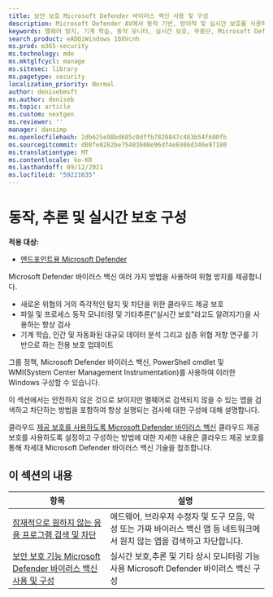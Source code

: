 ```yaml
---
title: 보안 보호 Microsoft Defender 바이러스 백신 사용 및 구성
description: Microsoft Defender AV에서 동작 기반, 방어적 및 실시간 보호를 사용하도록 설정할 수 있습니다.
keywords: 맬웨어 방지, 기계 학습, 동작 모니터, 실시간 보호, 무중단, Microsoft Defender 바이러스 백신, 맬웨어 방지, 보안, defender
search.product: eADQiWindows 10XVcnh
ms.prod: m365-security
ms.technology: mde
ms.mktglfcycl: manage
ms.sitesec: library
ms.pagetype: security
localization_priority: Normal
author: denisebmsft
ms.author: deniseb
ms.topic: article
ms.custom: nextgen
ms.reviewer: ''
manager: dansimp
ms.openlocfilehash: 2db625e98bd685c0dffb7820847c483b54f600fb
ms.sourcegitcommit: d08fe0282be75483608e96df4e6986d346e97180
ms.translationtype: MT
ms.contentlocale: ko-KR
ms.lasthandoff: 09/12/2021
ms.locfileid: "59221635"
---
```

# <a name="configure-behavioral-heuristic-and-real-time-protection"></a>동작, 추론 및 실시간 보호 구성


**적용 대상:**

- [엔드포인트용 Microsoft Defender](/microsoft-365/security/defender-endpoint/)

Microsoft Defender 바이러스 백신 여러 가지 방법을 사용하여 위협 방지를 제공합니다.

- 새로운 위협의 거의 즉각적인 탐지 및 차단을 위한 클라우드 제공 보호
- 파일 및 프로세스 동작 모니터링 및 기타추론("실시간 보호"라고도 알려지기)을 사용하는 항상 검사
- 기계 학습, 인간 및 자동화된 대규모 데이터 분석 그리고 심층 위협 저항 연구를 기반으로 하는 전용 보호 업데이트

그룹 정책, Microsoft Defender 바이러스 백신, PowerShell cmdlet 및 WMI(System Center Management Instrumentation)를 사용하여 이러한 Windows 구성할 수 있습니다.

이 섹션에서는 안전하지 않은 것으로 보이지만 맬웨어로 검색되지 않을 수 있는 앱을 검색하고 차단하는 방법을 포함하여 항상 실행되는 검사에 대한 구성에 대해 설명합니다.

클라우드 [제공 보호를 사용하도록 Microsoft Defender 바이러스 백신](cloud-protection-microsoft-defender-antivirus.md) 클라우드 제공 보호를 사용하도록 설정하고 구성하는 방법에 대한 자세한 내용은 클라우드 제공 보호를 통해 차세대 Microsoft Defender 바이러스 백신 기술을 참조합니다.

## <a name="in-this-section"></a>이 섹션의 내용

 항목|설명
---|---
[잠재적으로 원하지 않는 응용 프로그램 검색 및 차단](detect-block-potentially-unwanted-apps-microsoft-defender-antivirus.md)|애드웨어, 브라우저 수정자 및 도구 모음, 악성 또는 가짜 바이러스 백신 앱 등 네트워크에서 원치 않는 앱을 검색하고 차단합니다.
[보안 보호 기능 Microsoft Defender 바이러스 백신 사용 및 구성](configure-real-time-protection-microsoft-defender-antivirus.md)|실시간 보호,추론 및 기타 상시 모니터링 기능 사용 Microsoft Defender 바이러스 백신 구성
